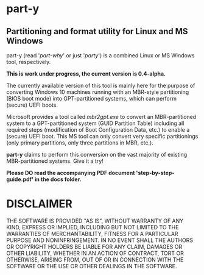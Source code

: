 # part-y

Partitioning and format utility for Linux and MS Windows
--------------------------------------------------------

part-y (read '_part-why_' or just '_party_') is a combined Linux or MS Windows tool, respectively.

**This is work under progress, the current version is 0.4-alpha.**

The currently available version of this tool is mainly here for the purpose of converting
Windows 10 machines running with an MBR-style partitioning (BIOS boot mode) into GPT-partitioned systems,
which can perform (secure) UEFI boots.

Microsoft provides a tool called _mbr2gpt.exe_ to convert an MBR-partitioned system to a GPT-partitioned system (GUID Partition Table)
including all required steps (modification of Boot Configuration Data, etc.) to enable a (secure) UEFI boot. This MS tool can only
convert very specific partitionings (only primary partitions, only three partitions in MBR, etc.).

**part-y** claims to perform this conversion on the vast majority of existing MBR-partitioned systems. Give it a try!

**Please DO read the accompanying PDF document 'step-by-step-guide.pdf' in the docs folder.**

DISCLAIMER
==========
THE SOFTWARE IS PROVIDED "AS IS", WITHOUT WARRANTY OF ANY KIND, EXPRESS OR
IMPLIED, INCLUDING BUT NOT LIMITED TO THE WARRANTIES OF MERCHANTABILITY,
FITNESS FOR A PARTICULAR PURPOSE AND NONINFRINGEMENT. IN NO EVENT SHALL THE
AUTHORS OR COPYRIGHT HOLDERS BE LIABLE FOR ANY CLAIM, DAMAGES OR OTHER
LIABILITY, WHETHER IN AN ACTION OF CONTRACT, TORT OR OTHERWISE, ARISING FROM,
OUT OF OR IN CONNECTION WITH THE SOFTWARE OR THE USE OR OTHER DEALINGS IN
THE SOFTWARE.
